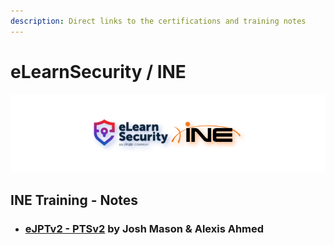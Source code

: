 ```yaml
---
description: Direct links to the certifications and training notes
---
```


# eLearnSecurity / INE

![elearnsecurity.com - © eLearnSecurity | ine.com - © INE](.gitbook/assets/elearninginecovermid.png)

## INE Training - Notes

- ### [eJPTv2 - PTSv2](https://syselement.gitbook.io/ine/courses/ejpt) by Josh Mason & Alexis Ahmed
